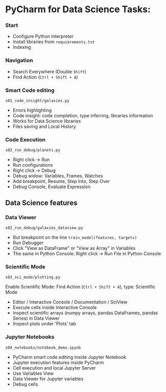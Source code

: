 
# PyCharm for Data Science Tasks:

### Start

* Configure Python Interpreter
* Install libraries from `requierements.txt`
* Indexing

### Navigation

* Search Everywhere (Double `Shift`)
* Find Action (`Ctrl + Shift + A`)

### Smart Code editing

`s01_code_insight/galaxies.py`

* Errors highlighting
* Code insight: code completion, type inferring, libraries information
* Works for Data Science libraries
* Files saving and Local History

### Code Execution

`s02_run_debug/planets.py`

* Right click -> Run 
* Run configurations
* Right click -> Debug
* Debug widow: Variables, Frames, Watches
* Add breakpoint, Resume, Step Into, Step Over
* Debug Console, Evaluate Expression


## Data Science features

### Data Viewer

`s02_run_debug/galaxies_dataview.py`

* But breakpoint on the line `train_model(features, targets)`
* Run Debugger
* Click "View as DataFrame" or "View as Array" in Variables
* The same in Python Console: 
Right click -> Run File in Python Console

### Scientific Mode

`s03_sci_mode/plotting.py`

Enable Scientific Mode: Find Action (`Ctrl + Shift + A`), type: Scientific Mode

* Editor / Interactive Console / Documentation / SciView
* Execute cells inside Interactive Console
* Inspect scientific arrays (numpy arrays, pandas DataFrames, pandas Series) in Data Viewer
* Inspect plots under 'Plots' tab

### Jupyter Notebooks

`s04_notebooks/notebook_demo.ipynb`

* PyCharm smart code editing inside Jupyter Notebook
* Jupyter execution features inside PyCharm
* Cell execution and local Jupyter Server
* Use Variables View
* Data Viewer for Jupyter variables
* Debug cells





